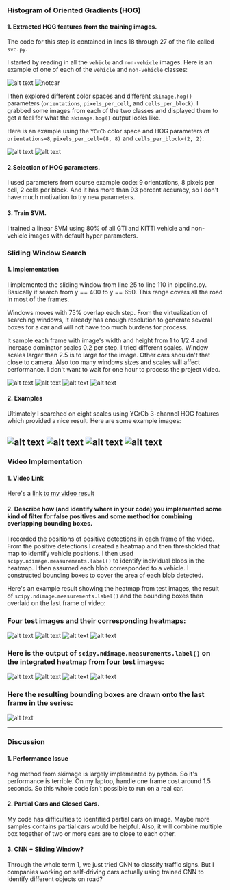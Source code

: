 
[car]: ./examples/car.png
[not-car]: ./examples/notcar.png
[car-hog]: ./examples/car_YCrCb_hog.png
[notcar-hog]: ./examples/notcar_YCrCb_hog.png
[s_w_1]: ./examples/sliding_window_1.png
[s_w_2]: ./examples/sliding_window_1_4.png
[s_w_3]: ./examples/sliding_window_1_8.png
[s_w_4]: ./examples/sliding_window_2_2.png

[bbbox1]: ./test_images_output/test1.jpg
[bbbox2]: ./test_images_output/test2.jpg
[bbbox3]: ./test_images_output/test3.jpg
[bbbox4]: ./test_images_output/test4.jpg
[hm1]: ./examples/hm1.png
[hm2]: ./examples/hm2.png
[hm3]: ./examples/hm3.png
[hm4]: ./examples/hm4.png
[label1]: ./test_images_output/heatmap_test1.jpg
[label2]: ./test_images_output/heatmap_test2.jpg
[label3]: ./test_images_output/heatmap_test3.jpg
[label4]: ./test_images_output/heatmap_test4.jpg
[final]: ./test_images_output/label_test1.jpg
[video1]: ./project_video.mp4

### Histogram of Oriented Gradients (HOG)

#### 1. Extracted HOG features from the training images.

The code for this step is contained in lines 18 through 27 of the file called `svc.py`.

I started by reading in all the `vehicle` and `non-vehicle` images.  Here is an example of one of each of the `vehicle` and `non-vehicle` classes:

![alt text][car]
![notcar][not-car]

I then explored different color spaces and different `skimage.hog()` parameters (`orientations`, `pixels_per_cell`, and `cells_per_block`).  I grabbed some images from each of the two classes and displayed them to get a feel for what the `skimage.hog()` output looks like.

Here is an example using the `YCrCb` color space and HOG parameters of `orientations=8`, `pixels_per_cell=(8, 8)` and `cells_per_block=(2, 2)`:


![alt text][car-hog]
![alt text][notcar-hog]

#### 2.Selection of HOG parameters.

I used parameters from course example code: 9 orientations, 8 pixels per cell, 2 cells per block. And it has more than 93 percent accuracy, so I don't have much motivation to try new parameters.

#### 3. Train SVM.

I trained a linear SVM using 80% of all GTI and KITTI vehicle and non-vehicle images with default hyper parameters.

### Sliding Window Search

#### 1. Implementation

I implemented the sliding window from line 25 to line 110 in pipeline.py. Basically it search from y == 400 to y == 650. This range covers all the road in most of the frames.

Windows moves with 75% overlap each step. From the virtualization of searching windows, It already has enough resolution to generate several boxes for a car and will not have too much burdens for process.

It sample each frame with image's width and height from 1 to 1/2.4 and increase dominator scales 0.2 per step. I tried different scales. Window scales larger than 2.5 is to large for the image. Other cars shouldn't that close to camera. Also too many windows sizes and scales will affect performance. I don't want to wait for one hour to process the project video.

![alt text][s_w_1]
![alt text][s_w_2]
![alt text][s_w_3]
![alt text][s_w_4]

#### 2. Examples

Ultimately I searched on eight scales using YCrCb 3-channel HOG features which provided a nice result. Here are some example images:

![alt text][bbbox1]
![alt text][bbbox2]
![alt text][bbbox3]
![alt text][bbbox4]
---

### Video Implementation

#### 1. Video Link
Here's a [link to my video result](./output_project_video.mp4)


#### 2. Describe how (and identify where in your code) you implemented some kind of filter for false positives and some method for combining overlapping bounding boxes.

I recorded the positions of positive detections in each frame of the video. From the positive detections I created a heatmap and then thresholded that map to identify vehicle positions.  I then used `scipy.ndimage.measurements.label()` to identify individual blobs in the heatmap.  I then assumed each blob corresponded to a vehicle.  I constructed bounding boxes to cover the area of each blob detected.

Here's an example result showing the heatmap from test images, the result of `scipy.ndimage.measurements.label()` and the bounding boxes then overlaid on the last frame of video:

### Four test images and their corresponding heatmaps:

![alt text][hm1]
![alt text][hm2]
![alt text][hm3]
![alt text][hm4]


### Here is the output of `scipy.ndimage.measurements.label()` on the integrated heatmap from four test images:
![alt text][label1]
![alt text][label2]
![alt text][label3]
![alt text][label4]

### Here the resulting bounding boxes are drawn onto the last frame in the series:
![alt text][final]



---

### Discussion

#### 1. Performance Issue
hog method from skimage is largely implemented by python. So it's performance is terrible. On my laptop, handle one frame cost around 1.5 seconds. So this whole code isn't possible to run on a real car.

#### 2. Partial Cars and Closed Cars.
My code has difficulties to identified partial cars on image. Maybe more samples contains partial cars would be helpful. Also, it will combine multiple box together of two or more cars are to close to each other.


#### 3. CNN + Sliding Window?
Through the whole term 1, we just tried CNN to classify traffic signs. But I companies working on self-driving cars actually using trained CNN to identify different objects on road?
